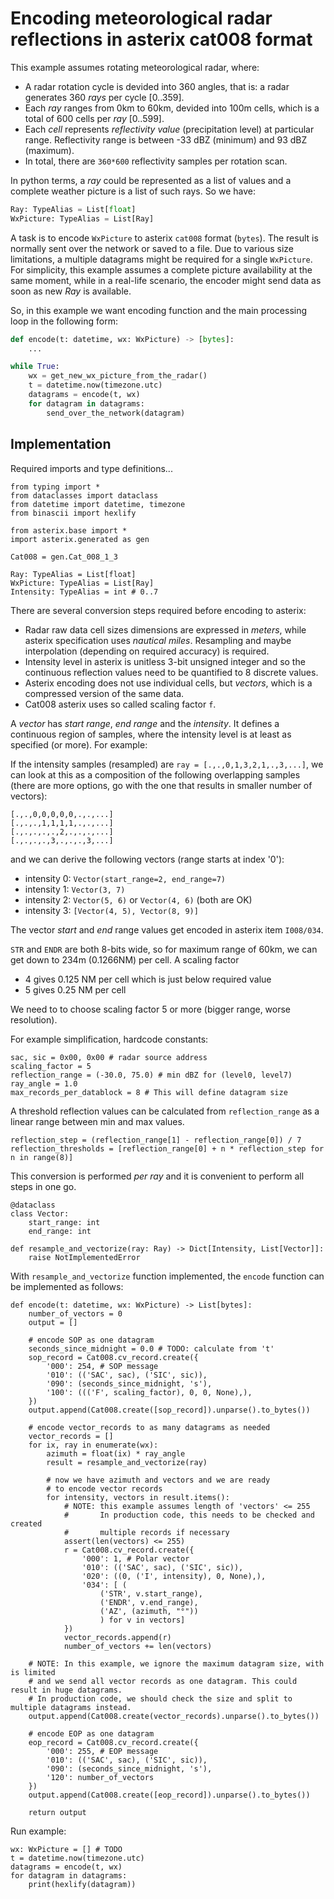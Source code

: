 # Encoding meteorological radar reflections in asterix cat008 format

This example assumes rotating meteorological radar, where:

- A radar rotation cycle is devided into 360 angles, that is: a radar
  generates 360 *rays* per cycle [0..359].
- Each *ray* ranges from 0km to 60km, devided into 100m cells, which is
  a total of 600 cells per *ray* [0..599].
- Each *cell* represents *reflectivity value* (precipitation level) at
  particular range. Reflectivity range is between
  -33 dBZ (minimum) and 93 dBZ (maximum).
- In total, there are `360*600` reflectivity samples per rotation scan.

In python terms, a *ray* could be represented as a list of values and
a complete weather picture is a list of such rays. So we have:

```python
Ray: TypeAlias = List[float]
WxPicture: TypeAlias = List[Ray]
```

A task is to encode `WxPicture` to asterix `cat008` format (`bytes`).
The result is normally sent over the network or saved to a file.
Due to various size limitations, a multiple datagrams might be required for
a single `WxPicture`. For simplicity, this example assumes a complete
picture availability at the same moment, while in a real-life scenario,
the encoder might send data as soon as new *Ray* is available.

So, in this example we want encoding function and the main processing
loop in the following form:

```python
def encode(t: datetime, wx: WxPicture) -> [bytes]:
    ...

while True:
    wx = get_new_wx_picture_from_the_radar()
    t = datetime.now(timezone.utc)
    datagrams = encode(t, wx)
    for datagram in datagrams:
        send_over_the_network(datagram)
```

## Implementation

Required imports and type definitions...

``` {.python file=test.py}
from typing import *
from dataclasses import dataclass
from datetime import datetime, timezone
from binascii import hexlify

from asterix.base import *
import asterix.generated as gen

Cat008 = gen.Cat_008_1_3

Ray: TypeAlias = List[float]
WxPicture: TypeAlias = List[Ray]
Intensity: TypeAlias = int # 0..7
```

There are several conversion steps required before encoding to asterix:

- Radar raw data cell sizes dimensions are expressed in *meters*, while
  asterix specification uses *nautical miles*. Resampling and maybe
  interpolation (depending on required accuracy) is required.
- Intensity level in asterix is unitless 3-bit unsigned integer and so
  the continuous reflection values need to be quantified to 8 discrete
  values.
- Asterix encoding does not use individual cells, but *vectors*, which is
  a compressed version of the same data.
- Cat008 asterix uses so called scaling factor `f`.

A *vector* has *start range*, *end range* and the *intensity*. It defines
a continuous region of samples, where the intensity level is at least
as specified (or more). For example:

If the intensity samples (resampled) are
`ray = [.,.,0,1,3,2,1,.,3,...]`, we can look at this as a
composition of the following overlapping samples (there are more options,
go with the one that results in smaller number of vectors):

```
[.,.,0,0,0,0,0,.,.,...]
[.,.,.,1,1,1,1,.,.,...]
[.,.,.,.,.,2,.,.,.,...]
[.,.,.,.,3,.,.,.,3,...]
```

and we can derive the following vectors (range starts at index '0'):
- intensity 0: `Vector(start_range=2, end_range=7)`
- intensity 1: `Vector(3, 7)`
- intensity 2: `Vector(5, 6)` or `Vector(4, 6)` (both are OK)
- intensity 3: `[Vector(4, 5), Vector(8, 9)]`

The vector *start* and *end* range values get encoded in asterix
item `I008/034`.

`STR` and `ENDR` are both 8-bits wide, so for maximum range of
60km, we can get down to 234m (0.1266NM) per cell. A scaling factor
- 4 gives 0.125 NM per cell which is just below required value
- 5 gives 0.25 NM per cell

We need to to choose scaling factor 5 or more (bigger range, worse
resolution).

For example simplification, hardcode constants:

``` {.python file=test.py}
sac, sic = 0x00, 0x00 # radar source address
scaling_factor = 5
reflection_range = (-30.0, 75.0) # min dBZ for (level0, level7)
ray_angle = 1.0
max_records_per_datablock = 8 # This will define datagram size
```

A threshold reflection values can be calculated from `reflection_range`
as a linear range between min and max values.

``` {.python file=test.py}
reflection_step = (reflection_range[1] - reflection_range[0]) / 7
reflection_thresholds = [reflection_range[0] + n * reflection_step for n in range(8)]
```

This conversion is performed *per ray* and it is convenient to perform
all steps in one go.

``` {.python file=test.py}
@dataclass
class Vector:
    start_range: int
    end_range: int

def resample_and_vectorize(ray: Ray) -> Dict[Intensity, List[Vector]]:
    raise NotImplementedError
```

With `resample_and_vectorize` function implemented, the `encode`
function can be implemented as follows:

``` {.python file=test.py}
def encode(t: datetime, wx: WxPicture) -> List[bytes]:
    number_of_vectors = 0
    output = []

    # encode SOP as one datagram
    seconds_since_midnight = 0.0 # TODO: calculate from 't'
    sop_record = Cat008.cv_record.create({
        '000': 254, # SOP message
        '010': (('SAC', sac), ('SIC', sic)),
        '090': (seconds_since_midnight, 's'),
        '100': ((('F', scaling_factor), 0, 0, None),),
    })
    output.append(Cat008.create([sop_record]).unparse().to_bytes())

    # encode vector_records to as many datagrams as needed
    vector_records = []
    for ix, ray in enumerate(wx):
        azimuth = float(ix) * ray_angle
        result = resample_and_vectorize(ray)

        # now we have azimuth and vectors and we are ready
        # to encode vector records
        for intensity, vectors in result.items():
            # NOTE: this example assumes length of 'vectors' <= 255
            #       In production code, this needs to be checked and created
            #       multiple records if necessary
            assert(len(vectors) <= 255)
            r = Cat008.cv_record.create({
                '000': 1, # Polar vector
                '010': (('SAC', sac), ('SIC', sic)),
                '020': ((0, ('I', intensity), 0, None),),
                '034': [ (
                    ('STR', v.start_range),
                    ('ENDR', v.end_range),
                    ('AZ', (azimuth, "°"))
                    ) for v in vectors]
            })
            vector_records.append(r)
            number_of_vectors += len(vectors)

    # NOTE: In this example, we ignore the maximum datagram size, with is limited
    # and we send all vector records as one datagram. This could result in huge datagrams.
    # In production code, we should check the size and split to multiple datagrams instead.
    output.append(Cat008.create(vector_records).unparse().to_bytes())

    # encode EOP as one datagram
    eop_record = Cat008.cv_record.create({
        '000': 255, # EOP message
        '010': (('SAC', sac), ('SIC', sic)),
        '090': (seconds_since_midnight, 's'),
        '120': number_of_vectors
    })
    output.append(Cat008.create([eop_record]).unparse().to_bytes())

    return output
```

Run example:

``` {.python file=test.py}
wx: WxPicture = [] # TODO
t = datetime.now(timezone.utc)
datagrams = encode(t, wx)
for datagram in datagrams:
    print(hexlify(datagram))
```
